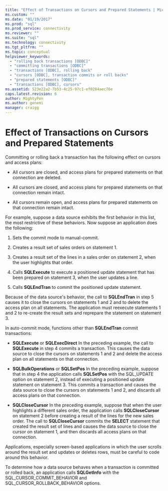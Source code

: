 ```yaml
---
title: "Effect of Transactions on Cursors and Prepared Statements | Microsoft Docs"
ms.custom: ""
ms.date: "01/19/2017"
ms.prod: "sql"
ms.prod_service: connectivity
ms.reviewer: ""
ms.suite: "sql"
ms.technology: connectivity
ms.tgt_pltfrm: ""
ms.topic: conceptual
helpviewer_keywords: 
  - "rolling back transactions [ODBC]"
  - "committing transactions [ODBC]"
  - "transactions [ODBC], rolling back"
  - "cursors [ODBC], transaction commits or roll backs"
  - "prepared statements [ODBC]"
  - "transactions [ODBC], cursors"
ms.assetid: 523e22a2-7b53-4c25-97c1-ef0284aec76e
caps.latest.revision: 6
author: MightyPen
ms.author: genemi
manager: craigg
---
```

# Effect of Transactions on Cursors and Prepared Statements
Committing or rolling back a transaction has the following effect on cursors and access plans:  
  
-   All cursors are closed, and access plans for prepared statements on that connection are deleted.  
  
-   All cursors are closed, and access plans for prepared statements on that connection remain intact.  
  
-   All cursors remain open, and access plans for prepared statements on that connection remain intact.  
  
 For example, suppose a data source exhibits the first behavior in this list, the most restrictive of these behaviors. Now suppose an application does the following:  
  
1.  Sets the commit mode to manual-commit.  
  
2.  Creates a result set of sales orders on statement 1.  
  
3.  Creates a result set of the lines in a sales order on statement 2, when the user highlights that order.  
  
4.  Calls **SQLExecute** to execute a positioned update statement that has been prepared on statement 3, when the user updates a line.  
  
5.  Calls **SQLEndTran** to commit the positioned update statement.  
  
 Because of the data source's behavior, the call to **SQLEndTran** in step 5 causes it to close the cursors on statements 1 and 2 and to delete the access plan on all statements. The application must reexecute statements 1 and 2 to re-create the result sets and reprepare the statement on statement 3.  
  
 In auto-commit mode, functions other than **SQLEndTran** commit transactions:  
  
-   **SQLExecute** or **SQLExecDirect** In the preceding example, the call to **SQLExecute** in step 4 commits a transaction. This causes the data source to close the cursors on statements 1 and 2 and delete the access plan on all statements on that connection.  
  
-   **SQLBulkOperations** or **SQLSetPos** In the preceding example, suppose that in step 4 the application calls **SQLSetPos** with the SQL_UPDATE option on statement 2, instead of executing a positioned update statement on statement 3. This commits a transaction and causes the data source to close the cursors on statements 1 and 2, and discards all access plans on that connection.  
  
-   **SQLCloseCursor** In the preceding example, suppose that when the user highlights a different sales order, the application calls **SQLCloseCursor** on statement 2 before creating a result of the lines for the new sales order. The call to **SQLCloseCursor** commits the **SELECT** statement that created the result set of lines and causes the data source to close the cursor on statement 1, and then discards all access plans on that connection.  
  
 Applications, especially screen-based applications in which the user scrolls around the result set and updates or deletes rows, must be careful to code around this behavior.  
  
 To determine how a data source behaves when a transaction is committed or rolled back, an application calls **SQLGetInfo** with the SQL_CURSOR_COMMIT_BEHAVIOR and SQL_CURSOR_ROLLBACK_BEHAVIOR options.
